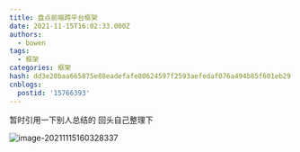 ```yaml
---
title: 盘点前端跨平台框架
date: 2021-11-15T16:02:33.000Z
authors:
  - bowen
tags:
  - 框架
categories: 框架
hash: dd3e20baa665875e88eadefafe80624597f2593aefedaf076a494b85f601eb29
cnblogs:
  postid: '15766393'
---
```


暂时引用一下别人总结的 回头自己整理下

![image-20211115160328337](https://s2.loli.net/2023/01/13/RJolidVKAzr2CpG.png)
